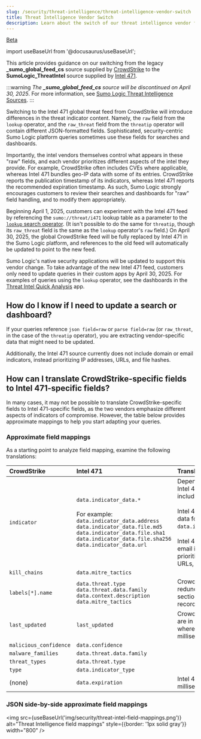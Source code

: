 ```yaml
---
slug: /security/threat-intelligence/threat-intelligence-vendor-switch
title: Threat Intelligence Vendor Switch
description: Learn about the switch of our threat intelligence vendor from CrowdStrike to Intel 471.
---
```


<head>
 <meta name="robots" content="noindex" />
</head>

<p><a href="/docs/beta"><span className="beta">Beta</span></a></p>

import useBaseUrl from '@docusaurus/useBaseUrl';

This article provides guidance on our switching from the legacy **_sumo_global_feed_cs** source supplied by [CrowdStrike](https://www.crowdstrike.com/en-us/) to the **SumoLogic_ThreatIntel** source supplied by [Intel 471](https://intel471.com/).

:::warning
*The **_sumo_global_feed_cs** source will be discontinued on April 30, 2025*. For more information, see [Sumo Logic Threat Intelligence Sources](/docs/security/threat-intelligence/about-threat-intelligence).
:::

Switching to the Intel 471 global threat feed from CrowdStrike will introduce differences in the threat indicator content. Namely, the `raw` field from the `lookup` operator, and the `raw_threat` field from the `threatip` operator will contain different JSON-formatted fields. Sophisticated, security-centric Sumo Logic platform queries sometimes use these fields for searches and dashboards.

Importantly, the intel vendors themselves control what appears in these "raw" fields, and each vendor prioritizes different aspects of the intel they provide. For example, CrowdStrike often includes CVEs where applicable, whereas Intel 471 bundles geo-IP data with some of its entries. CrowdStrike reports the publication timestamp of its indicators, whereas Intel 471 reports the recommended expiration timestamp. As such, Sumo Logic strongly encourages customers to review their searches and dashboards for "raw" field handling, and to modify them appropriately.

Beginning April 1, 2025, customers can experiment with the Intel 471 feed by referencing the `sumo://threat/i471` lookup table as a parameter to the [`lookup` search operator](/docs/search/search-query-language/search-operators/lookup). (It isn't possible to do the same for `threatip`, though its `raw_threat` field is the same as the `lookup` operator's `raw` field.)  On April 30, 2025, the global CrowdStrike feed will be fully replaced by Intel 471 in the Sumo Logic platform, and references to the old feed will automatically be updated to point to the new feed.

Sumo Logic's native security applications will be updated to support this vendor change. To take advantage of the new Intel 471 feed, customers only need to update queries in their custom apps by April 30, 2025. For examples of queries using the `lookup` operator, see the dashboards in the [Threat Intel Quick Analysis](/docs/integrations/security-threat-detection/threat-intel-quick-analysis/#threat-intel-optimization) app.

## How do I know if I need to update a search or dashboard?

If your queries reference `json field=raw` or `parse field=raw` (or `raw_threat`, in the case of the `threatip` operator), you are extracting vendor-specific data that might need to be updated.

Additionally, the Intel 471 source currently does not include domain or email indicators, instead prioritizing IP addresses, URLs, and file hashes. 

## How can I translate CrowdStrike-specific fields to Intel 471-specific fields?

In many cases, it may not be possible to translate CrowdStrike-specific fields to Intel 471-specific fields, as the two vendors emphasize different aspects of indicators of compromise. However, the table below provides approximate mappings to help you start adapting your queries.

### Approximate field mappings

As a starting point to analyze field mapping, examine the following translations:

| CrowdStrike | Intel 471 | Translation notes |
| :-- | :-- | :-- |
| `indicator` | `data.indicator_data.*` <br/><br/>For example:<br/>`data.indicator_data.address`<br/>`data.indicator_data.file.md5`<br/>`data.indicator_data.file.sha1`<br/>`data.indicator_data.file.sha256`<br/>`data.indicator_data.url` | Depends on the type. Every Intel 471 file hash record includes all hash types. <br/><br/>Intel 471 also includes geoip data for IP addresses under `data.indicator_data.geo_ip`.<br/><br/>Intel 471 has no domain or email indicators, instead prioritizing IP addresses, URLs, and file hashes. |
| `kill_chains` | `data.mitre_tactics` |
| `labels[*].name` | `data.threat.type`<br/>`data.threat.data.family`<br/>`data.context.description`<br/>`data.mitre_tactics` | CrowdStrike's labels are redundant with other sections in the CrowdStrike record. |
| `last_updated` | `last_updated` | CrowdStrike's timestamps are in epoch seconds whereas Intel 471's are in milliseconds. |
| `malicious_confidence` | `data.confidence` | |
| `malware_families` | `data.threat.data.family` | |
| `threat_types` | `data.threat.type` | |
| `type` | `data.indicator_type` | |
| (none) | `data.expiration` | Intel 471 only. In milliseconds. |

### JSON side-by-side approximate field mappings

<img src={useBaseUrl('img/security/threat-intel-field-mappings.png')} alt="Threat Intelligence field mappings" style={{border: '1px solid gray'}} width="800" />